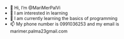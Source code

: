 - 👋 Hi, I’m @MariMerPalVi
- 👀 I am interested in learning
- 🌱 I am currently learning the basics of programming
- 📫 My phone number is 0991036253 and my email is marimer.palma23gmail.com 

<!---
MariMerPalVi/MariMerPalVi is a ✨ special ✨ repository because its `README.md` (this file) appears on your GitHub profile.
You can click the Preview link to take a look at your changes.
--->

